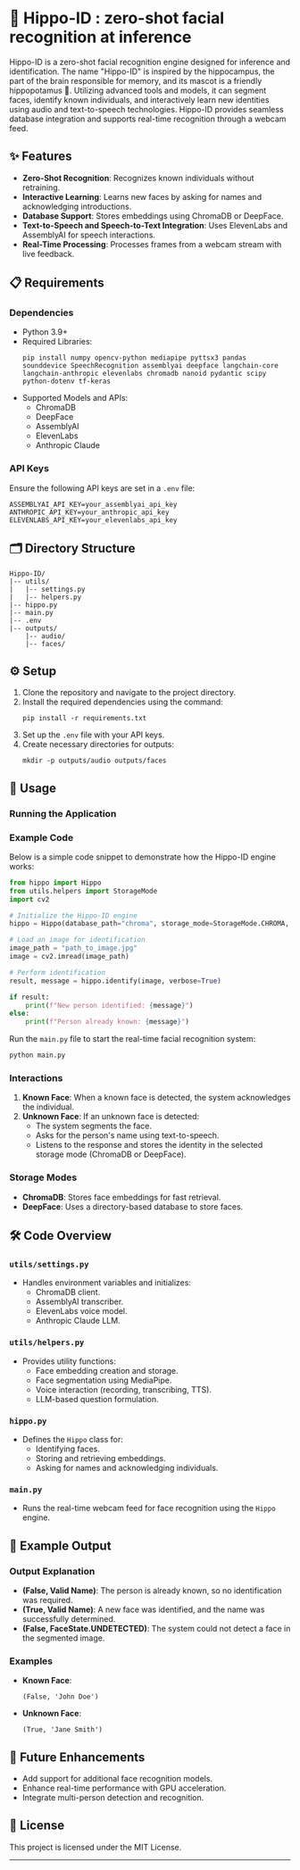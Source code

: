 # 🦛 Hippo-ID : zero-shot facial recognition at inference

Hippo-ID is a zero-shot facial recognition engine designed for inference and identification. The name "Hippo-ID" is inspired by the hippocampus, the part of the brain responsible for memory, and its mascot is a friendly hippopotamus 🦛. Utilizing advanced tools and models, it can segment faces, identify known individuals, and interactively learn new identities using audio and text-to-speech technologies. Hippo-ID provides seamless database integration and supports real-time recognition through a webcam feed.

## ✨ Features

- **Zero-Shot Recognition**: Recognizes known individuals without retraining.
- **Interactive Learning**: Learns new faces by asking for names and acknowledging introductions.
- **Database Support**: Stores embeddings using ChromaDB or DeepFace.
- **Text-to-Speech and Speech-to-Text Integration**: Uses ElevenLabs and AssemblyAI for speech interactions.
- **Real-Time Processing**: Processes frames from a webcam stream with live feedback.

## 📋 Requirements

### Dependencies

- Python 3.9+
- Required Libraries:
  ```
  pip install numpy opencv-python mediapipe pyttsx3 pandas sounddevice SpeechRecognition assemblyai deepface langchain-core langchain-anthropic elevenlabs chromadb nanoid pydantic scipy python-dotenv tf-keras
  ```
- Supported Models and APIs:
  - ChromaDB
  - DeepFace
  - AssemblyAI
  - ElevenLabs
  - Anthropic Claude

### API Keys

Ensure the following API keys are set in a `.env` file:

```
ASSEMBLYAI_API_KEY=your_assemblyai_api_key
ANTHROPIC_API_KEY=your_anthropic_api_key
ELEVENLABS_API_KEY=your_elevenlabs_api_key
```

## 🗂️ Directory Structure

```
Hippo-ID/
|-- utils/
|   |-- settings.py
|   |-- helpers.py
|-- hippo.py
|-- main.py
|-- .env
|-- outputs/
    |-- audio/
    |-- faces/
```

## ⚙️ Setup

1. Clone the repository and navigate to the project directory.
2. Install the required dependencies using the command:
   ```
   pip install -r requirements.txt
   ```
3. Set up the `.env` file with your API keys.
4. Create necessary directories for outputs:
   ```
   mkdir -p outputs/audio outputs/faces
   ```

## 🚀 Usage

### Running the Application

### Example Code

Below is a simple code snippet to demonstrate how the Hippo-ID engine works:

```python
from hippo import Hippo
from utils.helpers import StorageMode
import cv2

# Initialize the Hippo-ID engine
hippo = Hippo(database_path="chroma", storage_mode=StorageMode.CHROMA, use_elevenlabs=True, use_assemblyai=True)

# Load an image for identification
image_path = "path_to_image.jpg"
image = cv2.imread(image_path)

# Perform identification
result, message = hippo.identify(image, verbose=True)

if result:
    print(f"New person identified: {message}")
else:
    print(f"Person already known: {message}")
```

Run the `main.py` file to start the real-time facial recognition system:

```bash
python main.py
```

### Interactions

1. **Known Face**: When a known face is detected, the system acknowledges the individual.
2. **Unknown Face**: If an unknown face is detected:
   - The system segments the face.
   - Asks for the person's name using text-to-speech.
   - Listens to the response and stores the identity in the selected storage mode (ChromaDB or DeepFace).

### Storage Modes

- **ChromaDB**: Stores face embeddings for fast retrieval.
- **DeepFace**: Uses a directory-based database to store faces.

## 🛠️ Code Overview

### `utils/settings.py`

- Handles environment variables and initializes:
  - ChromaDB client.
  - AssemblyAI transcriber.
  - ElevenLabs voice model.
  - Anthropic Claude LLM.

### `utils/helpers.py`

- Provides utility functions:
  - Face embedding creation and storage.
  - Face segmentation using MediaPipe.
  - Voice interaction (recording, transcribing, TTS).
  - LLM-based question formulation.

### `hippo.py`

- Defines the `Hippo` class for:
  - Identifying faces.
  - Storing and retrieving embeddings.
  - Asking for names and acknowledging individuals.

### `main.py`

- Runs the real-time webcam feed for face recognition using the `Hippo` engine.

## 🎯 Example Output

### Output Explanation

- **(False, Valid Name)**: The person is already known, so no identification was required.
- **(True, Valid Name)**: A new face was identified, and the name was successfully determined.
- **(False, FaceState.UNDETECTED)**: The system could not detect a face in the segmented image.

### Examples

- **Known Face**:
  ```
  (False, 'John Doe')
  ```
- **Unknown Face**:
  ```
  (True, 'Jane Smith')
  ```

## 🚧 Future Enhancements

- Add support for additional face recognition models.
- Enhance real-time performance with GPU acceleration.
- Integrate multi-person detection and recognition.

## 📜 License

This project is licensed under the MIT License.

---



